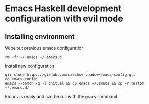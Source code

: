 # Emacs Haskell development configuration with evil mode

## Installing environment
Wipe out previous emacs configuration
```
rm -fr ~/.emacs ~/.emacs.d
```

Install new configuration
```
git clone https://github.com/czechow-shadow/emacs-config.git
cd emacs-config
emacs --batch -q -l init.el && cp emacs ~/.emacs && cp -r custom ~/.emacs.d/
```

Emacs is ready and can be run with the  ```emacs``` command
